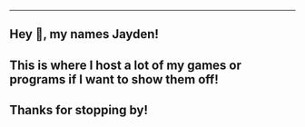 ------------------------------------------------------------------------------
Hey 👋, my names Jayden!
------------------------------------------------------------------------------
This is where I host a lot of my games or programs if I want to show them off!
------------------------------------------------------------------------------
Thanks for stopping by! 
------------------------------------------------------------------------------
